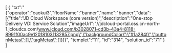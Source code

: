 [
	{
		"txt":"{\"operator\":\"caokui3\",\"floorName\":\"banner\",\"name\":\"banner\",\"data\":[{\"title\":\"JD Cloud Workspace (core version)\",\"description\":\"One-stop Delivery VDI Service Solution\",\"imageUrl\":\"//jdcloud-portal.oss.cn-north-1.jcloudcs.com/www.jcloud.com/b3028071-cd3b-43a4-8118-8991f00ac9e120181031132857.png\",\"backgroundColor\":\"#1a284f\",\"buttonMetas\":[],\"tagMetas\":[]}]}",
		"templet":"11",
		"id":"314",
		"solution_id":"71"
	}
]